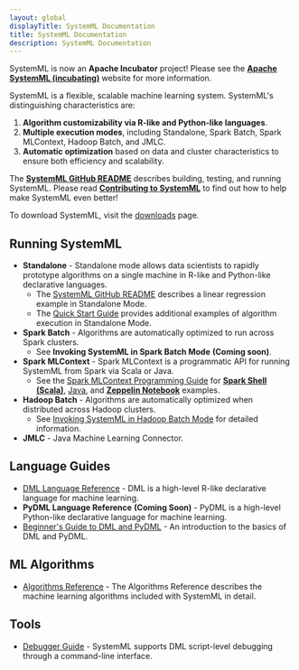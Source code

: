 ```yaml
---
layout: global
displayTitle: SystemML Documentation
title: SystemML Documentation
description: SystemML Documentation
---
```

<!--
{% comment %}
Licensed to the Apache Software Foundation (ASF) under one or more
contributor license agreements.  See the NOTICE file distributed with
this work for additional information regarding copyright ownership.
The ASF licenses this file to you under the Apache License, Version 2.0
(the "License"); you may not use this file except in compliance with
the License.  You may obtain a copy of the License at

http://www.apache.org/licenses/LICENSE-2.0

Unless required by applicable law or agreed to in writing, software
distributed under the License is distributed on an "AS IS" BASIS,
WITHOUT WARRANTIES OR CONDITIONS OF ANY KIND, either express or implied.
See the License for the specific language governing permissions and
limitations under the License.
{% endcomment %}
-->

SystemML is now an **Apache Incubator** project! Please see the [**Apache SystemML (incubating)**](http://systemml.apache.org/)
website for more information.

SystemML is a flexible, scalable machine learning system.
SystemML's distinguishing characteristics are:

  1. **Algorithm customizability via R-like and Python-like languages**.
  2. **Multiple execution modes**, including Standalone, Spark Batch, Spark MLContext, Hadoop Batch, and JMLC.
  3. **Automatic optimization** based on data and cluster characteristics to ensure both efficiency and scalability.

The [**SystemML GitHub README**](https://github.com/apache/incubator-systemml) describes
building, testing, and running SystemML. Please read [**Contributing to SystemML**](contributing-to-systemml.html)
to find out how to help make SystemML even better!

To download SystemML, visit the [downloads](http://systemml.apache.org/download.html) page.


## Running SystemML

* **Standalone** - Standalone mode allows data scientists to rapidly prototype algorithms on a single
machine in R-like and Python-like declarative languages.
  * The [SystemML GitHub README](https://github.com/apache/incubator-systemml) describes
  a linear regression example in Standalone Mode.
  * The [Quick Start Guide](quick-start-guide.html) provides additional examples of algorithm execution
  in Standalone Mode.
* **Spark Batch** - Algorithms are automatically optimized to run across Spark clusters.
  * See **Invoking SystemML in Spark Batch Mode** **(Coming soon)**.
* **Spark MLContext** - Spark MLContext is a programmatic API for running SystemML from Spark via Scala or Java.
  * See the [Spark MLContext Programming Guide](spark-mlcontext-programming-guide.html) for
  [**Spark Shell (Scala)**](spark-mlcontext-programming-guide.html#spark-shell-example),
  [Java](spark-mlcontext-programming-guide.html#java-example), and
  [**Zeppelin Notebook**](spark-mlcontext-programming-guide.html#zeppelin-notebook-example---linear-regression-algorithm)
  examples.
* **Hadoop Batch** - Algorithms are automatically optimized when distributed across Hadoop clusters.
  * See [Invoking SystemML in Hadoop Batch Mode](hadoop-batch-mode.html) for detailed information.
* **JMLC** - Java Machine Learning Connector.

## Language Guides

* [DML Language Reference](dml-language-reference.html) -
DML is a high-level R-like declarative language for machine learning.
* **PyDML Language Reference** **(Coming Soon)** -
PyDML is a high-level Python-like declarative language for machine learning.
* [Beginner's Guide to DML and PyDML](beginners-guide-to-dml-and-pydml.html) -
An introduction to the basics of DML and PyDML.

## ML Algorithms

* [Algorithms Reference](algorithms-reference.html) - The Algorithms Reference describes the
machine learning algorithms included with SystemML in detail.

## Tools

* [Debugger Guide](debugger-guide.html) - SystemML supports DML script-level debugging through a
command-line interface.

